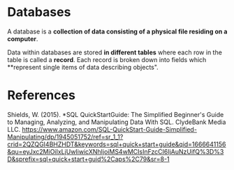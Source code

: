 # Databases 

A database is a **collection of data consisting of a physical file residing on a computer**. 

Data within databases are stored **in different tables** where each row in the table is called a **record**. Each record is broken down into fields which **represent single items of data describing objects". 

# References 
Shields, W. (2015). *SQL QuickStartGuide: The Simplified Beginner's Guide to Managing, Analyzing, and Manipulating Data With SQL. ClydeBank Media LLC. <https://www.amazon.com/SQL-QuickStart-Guide-Simplified-Manipulating/dp/1945051752/ref=sr_1_1?crid=2QZQGI4BHZHDT&keywords=sql+quick+start+guide&qid=1666641156&qu=eyJxc2MiOiIxLjUwIiwicXNhIjoiMS4wMCIsInFzcCI6IjAuNzUifQ%3D%3D&sprefix=sql+quick+start+guid%2Caps%2C79&sr=8-1> 
